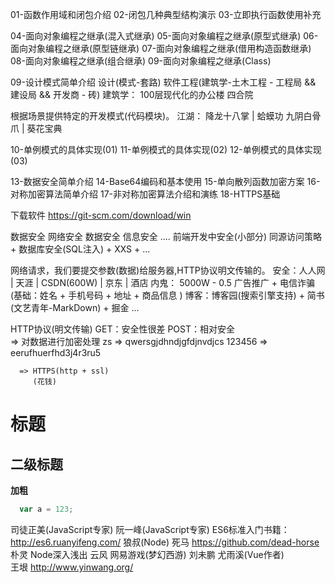 01-函数作用域和闭包介绍
02-闭包几种典型结构演示
03-立即执行函数使用补充

04-面向对象编程之继承(混入式继承)
05-面向对象编程之继承(原型式继承)
06-面向对象编程之继承(原型链继承)
07-面向对象编程之继承(借用构造函数继承)
08-面向对象编程之继承(组合继承)
09-面向对象编程之继承(Class)


09-设计模式简单介绍
  设计(模式-套路)  软件工程(建筑学-土木工程  -  工程局 && 建设局 && 开发商 - 砖)
  建筑学：
    100层现代化的办公楼
    四合院
  
  根据场景提供特定的开发模式(代码模块)。
  江湖：
    降龙十八掌 |  蛤蟆功
    九阴白骨爪 |  葵花宝典


10-单例模式的具体实现(01)
11-单例模式的具体实现(02)
12-单例模式的具体实现(03)



<!-- 比较难(了解) -->
13-数据安全简单介绍
14-Base64编码和基本使用
15-单向散列函数加密方案
16-对称加密算法简单介绍
17-非对称加密算法介绍和演练
18-HTTPS基础






下载软件 https://git-scm.com/download/win






数据安全
网络安全 数据安全 信息安全 .... 
前端开发中安全(小部分) 
  同源访问策略 + 数据库安全(SQL注入) + XXS + ...

网络请求，我们要提交参数(数据)给服务器,HTTP协议明文传输的。
  安全：人人网 | 天涯 | CSDN(600W) | 京东  | 酒店 
  内鬼：
      5000W - 0.5 
      广告推广 + 电信诈骗(基础：姓名 + 手机号码 + 地址 + 商品信息 )
  博客：博客园(搜索引擎支持) +  简书(文艺青年-MarkDown)  +  掘金 ...
  
  
  
  HTTP协议(明文传输)
    GET：安全性很差
    POST：相对安全  
      => 对数据进行加密处理 
        zs => qwersgjdhndjgfdjnvdjcs
        123456 => eerufhuerfhd3j4r3ru5

      => HTTPS(http + ssl)
         (花钱)












  # 标题
  ## 二级标题
  **加粗**
  ```javascript
    var a = 123;
  ```


  司徒正美(JavaScript专家)
  阮一峰(JavaScript专家)  ES6标准入门书籍：http://es6.ruanyifeng.com/
  狼叔(Node)
  死马 https://github.com/dead-horse
  朴灵 Node深入浅出 
  云风 网易游戏(梦幻西游)
  刘未鹏 
  尤雨溪(Vue作者)  
  王垠   http://www.yinwang.org/